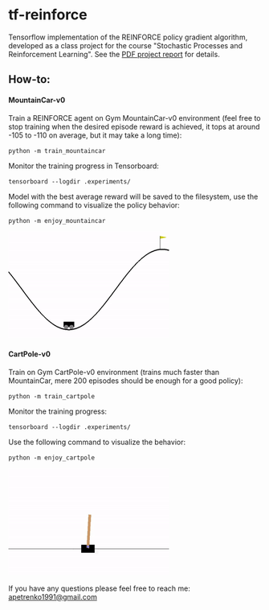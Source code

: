 # tf-reinforce

Tensorflow implementation of the REINFORCE policy gradient algorithm,
developed as a class project for the course "Stochastic Processes and Reinforcement Learning".
See the [PDF project report](https://github.com/alex-petrenko/tf-reinforce/blob/master/files/project_report.pdf)
for details. 

## How-to:

#### MountainCar-v0

Train a REINFORCE agent on Gym MountainCar-v0 environment (feel free to stop training when the desired episode
reward is achieved, it tops at around -105 to -110 on average, but it may take a long time):

```shell
python -m train_mountaincar
```

Monitor the training progress in Tensorboard:

```shell
tensorboard --logdir .experiments/
```

Model with the best average reward will be saved to the filesystem, use the following command to visualize
the policy behavior:

```shell
python -m enjoy_mountaincar
```

![mountaincar](https://github.com/alex-petrenko/tf-reinforce/blob/master/files/car.gif?raw=true)


#### CartPole-v0

Train on Gym CartPole-v0 environment
(trains much faster than MountainCar, mere 200 episodes should be enough for a good policy):

```shell
python -m train_cartpole
```

Monitor the training progress:

```shell
tensorboard --logdir .experiments/
```

Use the following command to visualize the behavior:

```shell
python -m enjoy_cartpole
```

![mountaincar](https://github.com/alex-petrenko/tf-reinforce/blob/master/files/pole.gif?raw=true)



If you have any questions please feel free to reach me: apetrenko1991@gmail.com
